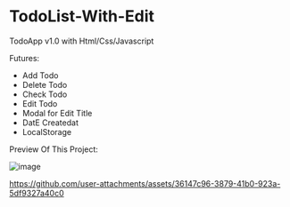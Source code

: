 # TodoList-With-Edit

TodoApp v1.0 with Html/Css/Javascript

Futures:
- Add Todo
- Delete Todo
- Check Todo
- Edit Todo
- Modal for Edit Title
- DatE Createdat
- LocalStorage

Preview Of This Project:

![image](https://github.com/user-attachments/assets/a440d38a-a84e-485a-8f57-0d1dd467abbc)


https://github.com/user-attachments/assets/36147c96-3879-41b0-923a-5df9327a40c0

